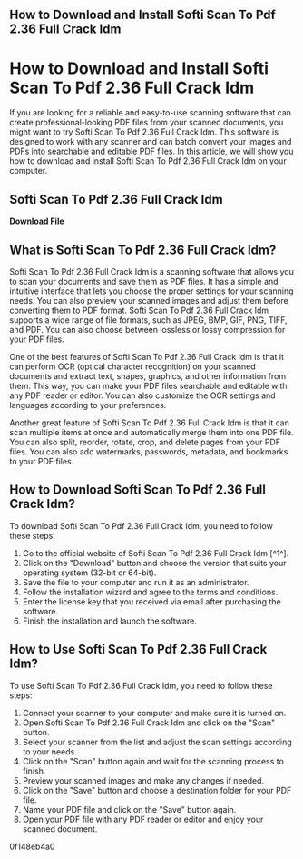 ## How to Download and Install Softi Scan To Pdf 2.36 Full Crack Idm

  
# How to Download and Install Softi Scan To Pdf 2.36 Full Crack Idm
 
If you are looking for a reliable and easy-to-use scanning software that can create professional-looking PDF files from your scanned documents, you might want to try Softi Scan To Pdf 2.36 Full Crack Idm. This software is designed to work with any scanner and can batch convert your images and PDFs into searchable and editable PDF files. In this article, we will show you how to download and install Softi Scan To Pdf 2.36 Full Crack Idm on your computer.
 
## Softi Scan To Pdf 2.36 Full Crack Idm


[**Download File**](https://www.google.com/url?q=https%3A%2F%2Ftiurll.com%2F2tLlNN&sa=D&sntz=1&usg=AOvVaw06C9oxzOUMTOk5ka7sWbyP)

 
## What is Softi Scan To Pdf 2.36 Full Crack Idm?
 
Softi Scan To Pdf 2.36 Full Crack Idm is a scanning software that allows you to scan your documents and save them as PDF files. It has a simple and intuitive interface that lets you choose the proper settings for your scanning needs. You can also preview your scanned images and adjust them before converting them to PDF format. Softi Scan To Pdf 2.36 Full Crack Idm supports a wide range of file formats, such as JPEG, BMP, GIF, PNG, TIFF, and PDF. You can also choose between lossless or lossy compression for your PDF files.
 
One of the best features of Softi Scan To Pdf 2.36 Full Crack Idm is that it can perform OCR (optical character recognition) on your scanned documents and extract text, shapes, graphics, and other information from them. This way, you can make your PDF files searchable and editable with any PDF reader or editor. You can also customize the OCR settings and languages according to your preferences.
 
Another great feature of Softi Scan To Pdf 2.36 Full Crack Idm is that it can scan multiple items at once and automatically merge them into one PDF file. You can also split, reorder, rotate, crop, and delete pages from your PDF files. You can also add watermarks, passwords, metadata, and bookmarks to your PDF files.
 
## How to Download Softi Scan To Pdf 2.36 Full Crack Idm?
 
To download Softi Scan To Pdf 2.36 Full Crack Idm, you need to follow these steps:
 
1. Go to the official website of Softi Scan To Pdf 2.36 Full Crack Idm [^1^].
2. Click on the "Download" button and choose the version that suits your operating system (32-bit or 64-bit).
3. Save the file to your computer and run it as an administrator.
4. Follow the installation wizard and agree to the terms and conditions.
5. Enter the license key that you received via email after purchasing the software.
6. Finish the installation and launch the software.

## How to Use Softi Scan To Pdf 2.36 Full Crack Idm?
 
To use Softi Scan To Pdf 2.36 Full Crack Idm, you need to follow these steps:

1. Connect your scanner to your computer and make sure it is turned on.
2. Open Softi Scan To Pdf 2.36 Full Crack Idm and click on the "Scan" button.
3. Select your scanner from the list and adjust the scan settings according to your needs.
4. Click on the "Scan" button again and wait for the scanning process to finish.
5. Preview your scanned images and make any changes if needed.
6. Click on the "Save" button and choose a destination folder for your PDF file.
7. Name your PDF file and click on the "Save" button again.
8. Open your PDF file with any PDF reader or editor and enjoy your scanned document.

 0f148eb4a0
